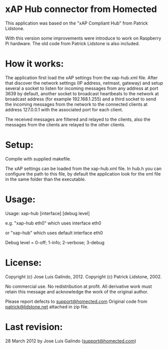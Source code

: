 xAP Hub connector from Homected
===============================

This application was based on the "xAP Compliant Hub" from Patrick Lidstone.

With this version some improvements were introduce to work on Raspberry Pi hardware. The old code from Patrick Lidstone is also included.


How it works:
=============

The application first load the xAP settings from the xap-hub.xml file. After that discover the network settings (IP address, netmast, gateway) and setup several a socket to listen for incoming messages from any address at port 3639 by default, another socket to broadcast heartbeats to the network at broadcast    address (for example 192.168.1.255) and a third socket to send the incoming    messages from the network to the connected clients at address 127.0.0.1 with    the associated port for each client.

The received messages are filtered and relayed to the clients, also the messages from the clients are relayed to the other clients.


Setup:
======

Compile with supplied makefile.

The xAP settings can be loaded from the xap-hub.xml file. In hub.h you can configure the path to this file, by default the application look for the xml file in the same folder than the executable.


Usage:
======

Usage: xap-hub [interface] [debug level]

e.g. "xap-hub eth0" 
which uses interface eth0 

or "xap-hub"
which uses default interface eth0

Debug level = 0-off; 1-info; 2-verbose; 3-debug


License:
========

Copyright (c) Jose Luis Galindo, 2012.
Copyright (c) Patrick Lidstone, 2002.
   
No commercial use.
No redistribution at profit.
All derivative work must retain this message and
acknowledge the work of the original author.  

Please report defects to support@homected.com
Original code from patrick@lidstone.net attached in zip file.


Last revision: 
==============

28 March 2012 by Jose Luis Galindo (support@homected.com)

